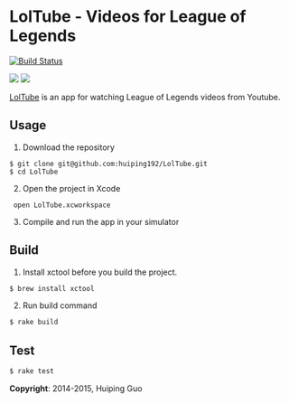 # LolTube - Videos for League of Legends

[![Build Status](https://travis-ci.org/artsy/eigen.svg?branch=master)](https://travis-ci.org/artsy/eigen)

![](http://a5.mzstatic.com/eu/r30/Purple5/v4/7a/b1/f3/7ab1f3dc-c890-2850-1353-85ba4940cdff/screen322x572.jpeg) ![](http://a1.mzstatic.com/eu/r30/Purple3/v4/6b/d1/c1/6bd1c147-4308-a901-e5b5-e00fbddab6fe/screen322x572.jpeg)

[LolTube](https://itunes.apple.com/PL/app/id917967826) is an app for watching League of Legends videos from Youtube.


## Usage

1) Download the repository

```
$ git clone git@github.com:huiping192/LolTube.git
$ cd LolTube
```

2) Open the project in Xcode

```
 open LolTube.xcworkspace
```

3) Compile and run the app in your simulator

## Build

1) Install xctool before you build the project.

```sh
$ brew install xctool
```

2) Run build command

```sh
$ rake build
```

## Test
```sh
$ rake test
```

**Copyright**: 2014-2015, Huiping Guo
